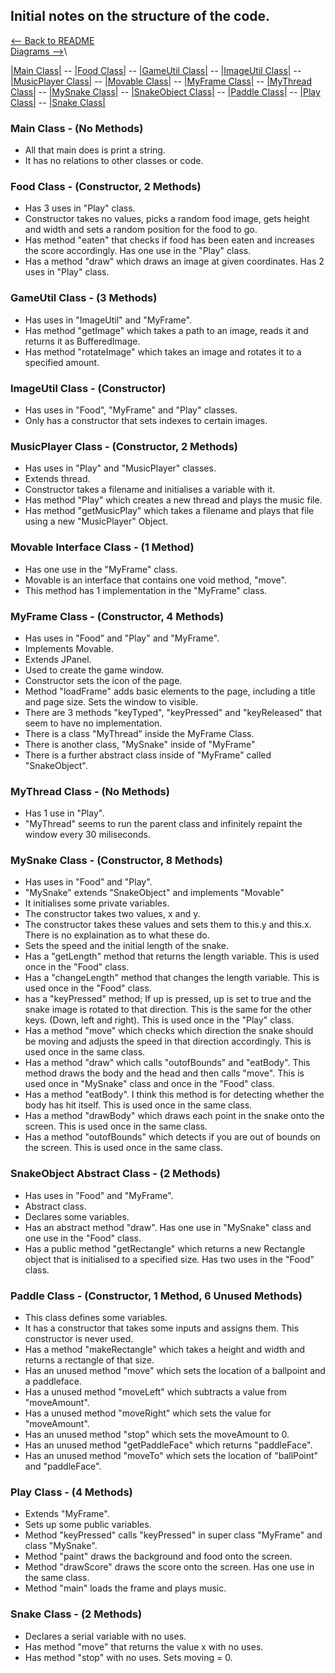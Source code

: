 ## Initial notes on the structure of the code.
[<-- Back to README](../README.md)\
[Diagrams -->](diagrams.md)\

[|Main Class|](notesOnStructure.md#main-class---no-methods) -- [|Food Class|](notesOnStructure.md#food-class---constructor-2-methods) -- [|GameUtil Class|](notesOnStructure.md#gameutil-class---3-methods)
 -- [|ImageUtil Class|](notesOnStructure.md#imageutil-class---constructor) -- [|MusicPlayer Class|](notesOnStructure.md#musicplayer-class---constructor-2-methods) -- [|Movable Class|](notesOnStructure.md#movable-interface-class---1-method)
 -- [|MyFrame Class|](notesOnStructure.md#myframe-class---constructor-4-methods) -- [|MyThread Class|](notesOnStructure.md#mythread-class---no-methods) -- [|MySnake Class|](#mysnake-class---constructor-8-methods)
 -- [|SnakeObject Class|](notesOnStructure.md#snakeobject-abstract-class---2-methods) -- [|Paddle Class|](notesOnStructure.md#paddle-class---constructor-1-method-6-unused-methods) -- [|Play Class|](notesOnStructure.md#play-class---4-methods)
 -- [|Snake Class|](notesOnStructure.md#snake-class---2-methods)
### Main Class - (No Methods)
- All that main does is print a string.
- It has no relations to other classes or code.

### Food Class - (Constructor, 2 Methods) 
- Has 3 uses in "Play" class.
- Constructor takes no values, picks a random food image, gets height and width and sets a random position for the food to go.
- Has method "eaten" that checks if food has been eaten and increases the score accordingly. Has one use in the "Play" class.
- Has a method "draw" which draws an image at given coordinates. Has 2 uses in "Play" class.

### GameUtil Class - (3 Methods)
- Has uses in "ImageUtil" and "MyFrame".
- Has method "getImage" which takes a path to an image, reads it and returns it as BufferedImage.
- Has method "rotateImage" which takes an image and rotates it to a specified amount.

### ImageUtil Class - (Constructor)
- Has uses in "Food", "MyFrame" and "Play" classes.
- Only has a constructor that sets indexes to certain images.

### MusicPlayer Class - (Constructor, 2 Methods)
- Has uses in "Play" and "MusicPlayer" classes.
- Extends thread.
- Constructor takes a filename and initialises a variable with it.
- Has method "Play" which creates a new thread and plays the music file.
- Has method "getMusicPlay" which takes a filename and plays that file using a new "MusicPlayer" Object.

### Movable Interface Class - (1 Method)
- Has one use in the "MyFrame" class.
- Movable is an interface that contains one void method, "move".
- This method has 1 implementation in the "MyFrame" class.

### MyFrame Class - (Constructor, 4 Methods)
- Has uses in "Food" and "Play" and "MyFrame".
- Implements Movable.
- Extends JPanel.
- Used to create the game window.
- Constructor sets the icon of the page.
- Method "loadFrame" adds basic elements to the page, including a title and page size. Sets the window to visible.
- There are 3 methods "keyTyped", "keyPressed" and "keyReleased" that seem to have no implementation.
- There is a class "MyThread" inside the MyFrame Class.
- There is another class, "MySnake" inside of "MyFrame"
- There is a further abstract class inside of "MyFrame" called "SnakeObject".

### MyThread Class - (No Methods)
- Has 1 use in "Play".
- "MyThread" seems to run the parent class and infinitely repaint the window every 30 miliseconds.

### MySnake Class - (Constructor, 8 Methods)
- Has uses in "Food" and "Play".
- "MySnake" extends "SnakeObject" and implements "Movable"
- It initialises some private variables.
- The constructor takes two values, x and y.
- The constructor takes these values and sets them to this.y and this.x. There is no explaination as to what these do.
- Sets the speed and the initial length of the snake.
- Has a "getLength" method that returns the length variable. This is used once in the "Food" class.
- Has a "changeLength" method that changes the length variable. This is used once in the "Food" class.
- has a "keyPressed" method; If up is pressed, up is set to true and the snake image is rotated to that direction. This is the same for the other keys. (Down, left and right). This is used once in the "Play" class.
- Has a method "move" which checks which direction the snake should be moving and adjusts the speed in that direction accordingly. This is used once in the same class.
- Has a method "draw" which calls "outofBounds" and "eatBody". This method draws the body and the head and then calls "move". This is used once in "MySnake" class and once in the "Food" class.
- Has a method "eatBody". I think this method is for detecting whether the body has hit itself. This is used once in the same class.
- Has a method "drawBody" which draws each point in the snake onto the screen. This is used once in the same class.
- Has a method "outofBounds" which detects if you are out of bounds on the screen. This is used once in the same class.

### SnakeObject Abstract Class - (2 Methods)
- Has uses in "Food" and "MyFrame".
- Abstract class.
- Declares some variables.
- Has an abstract method "draw". Has one use in "MySnake" class and one use in the "Food" class.
- Has a public method "getRectangle" which returns a new Rectangle object that is initialised to a specified size. Has two uses in the "Food" class.

### Paddle Class - (Constructor, 1 Method, 6 Unused Methods)
- This class defines some variables.
- It has a constructor that takes some inputs and assigns them. This constructor is never used.
- Has a method "makeRectangle" which takes a height and width and returns a rectangle of that size.
- Has an unused method "move" which sets the location of a ballpoint and a paddleface.
- Has a unused method "moveLeft" which subtracts a value from "moveAmount".
- Has a unused method "moveRight" which sets the value for "moveAmount".
- Has an unused method "stop" which sets the moveAmount to 0.
- Has an unused method "getPaddleFace" which returns "paddleFace".
- Has an unused method "moveTo" which sets the location of "ballPoint" and "paddleFace".

### Play Class - (4 Methods)
- Extends "MyFrame".
- Sets up some public variables.
- Method "keyPressed" calls "keyPressed" in super class "MyFrame" and class "MySnake".
- Method "paint" draws the background and food onto the screen.
- Method "drawScore" draws the score onto the screen. Has one use in the same class.
- Method "main" loads the frame and plays music.

### Snake Class - (2 Methods)
- Declares a serial variable with no uses.
- Has method "move" that returns the value x with no uses.
- Has method "stop" with no uses. Sets moving = 0.